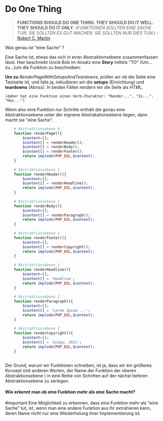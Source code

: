 # Do One Thing

> **FUNCTIONS SHOULD DO ONE THING. THEY SHOULD DO IT WELL. THEY SHOULD DO IT ONLY.**
> (*FUNKTIONEN SOLLTEN EINE SACHE TUN. SIE SOLLTEN ES GUT MACHEN. SIE SOLLTEN NUR DIES TUN.*)
\- [Robert C. Martin](https://de.wikipedia.org/wiki/Robert_Cecil_Martin)


Was genau ist "eine Sache" ?

Eine Sache ist, etwas das sich in einer Abstraktionsebene zusammenfassen lässt.
Hier beschreibt Uncle Bob im Ansatz eine **Story** mittels "TO" (Um... zu...)um die Funktion zu beschreiben:

**Um zu** *RenderPageWithSetupsAndTeardowns*, prüfen wir ob die Seite eine Testseite ist, und falls ja, inkludieren wir die **setups** (Einrichtung) und **teardowns** (Abriss). In beiden Fällen rendern wir die Seite als HTML.

	(daher hat eine Funktion einen Verb-Charakter: "Render...", "Is...", "Has...")
	
Wenn also eine Funktion nur Schritte enthält die genau eine Abstraktionsebene unter der eignene Abstrakationsebene liegen, dann macht sie "eine Sache".

```php
	# Abstraktionsebene 0
	function renderPage(){
		$content=[];
		$content[] = renderHeader();
		$content[] = renderBody();
		$content[] = renderFooter();		
		return implode(PHP_EOL,$content);
	}
	
	# Abstraktionsebene 1	
	function renderHeader(){
		$content=[];
		$content[] = renderHeadline();		
		return implode(PHP_EOL,$content);		
	}
	
	# Abstraktionsebene 1	
	function renderBody(){
		$content=[];
		$content[] = renderParagraph();				
		return implode(PHP_EOL,$content);			
	}	
	
	# Abstraktionsebene 1	
	function renderFooter(){
		$content=[];
		$content[] = renderCopyright();						
		return implode(PHP_EOL,$content);			
	}		
	
	# Abstraktionsebene 2	
	function renderHeadline(){
		$content=[];
		$content[] = 'Headline';
		return implode(PHP_EOL,$content);			
	}
	
	# Abstraktionsebene 2	
	function renderParagraph(){
		$content=[];
		$content[] = 'Lorem Ipsum ...';		
		return implode(PHP_EOL,$content);			
	}	
	
	# Abstraktionsebene 2	
	function renderCopyright(){
		$content=[];
		$content[] = '&copy; 2021';				
		return implode(PHP_EOL,$content);			
	}	
	
```

Der Grund, warum wir Funktionen schreiben, ist ja, dass wir ein größeres Konzept (mit anderen Worten, der Name der Funktion der oberen Abstraktionsebene ) in eine Reihe von Schritten auf der nächst tieferen Abstraktionsebene zu zerlegen.

#### Wie erkennt man ob eine Funktion mehr als eine Sache macht?

#important
Eine Möglichkeit zu erkennen, dass eine Funktion mehr als "eine Sache" tut, ist, wenn man eine andere Funktion aus ihr extrahieren kann, deren Name nicht nur eine Wiederholung ihrer Implementierung ist.



